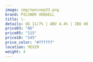 ```yaml
---
image: img/пилснер33.png
brand: PILSNER URQUELL
title: \-
details: OG 11/7% | ABV 4.4% | IBU 40
price03: "86"
price05: "115"
price10: "245"
price_color: "#ffffff"
location: ЧЕХІЯ
weight: 4
---
```

